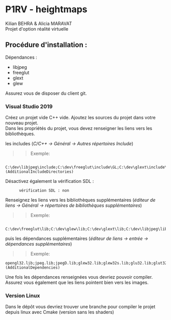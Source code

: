 # P1RV - heightmaps
Kilian BEHRA & Alicia MARAVAT <br>
Projet d'option réalité virtuelle 

## Procédure d'installation : 

Dépendances : 
  - libjpeg 
  - freeglut 
  - glext
  - glew <br>
  
Assurez vous de disposer du client git. 
  
  ### Visual Studio 2019 
 
 Créez un projet vide C++ vide. Ajoutez les sources du projet dans votre nouveau projet.  
 Dans les propriétés du projet, vous devez renseigner les liens vers les bibliothèques. 
 
 les includes (*C/C++ -> Général -> Autres répertoires Include*) 
  >>Exemple: 
  
       C:\dev\libjpeg\include;C:\dev\freeglut\include\GL;C:\dev\glext\include\GL;C:\dev\glew\include\GL;%(AdditionalIncludeDirectories)
       
 Désactivez également la vérification SDL : 
   
          vérification SDL : non 
  
  Renseignez les liens vers les bibliothèques supplémentaires (*éditeur de liens -> Général -> répertoires de bibliothèques supplémentaires*) 
  
   >> Exemple: 
    
      C:\dev\freeglut\lib;C:\dev\glew\lib;C:\dev\glext\lib;C:\dev\libjpeg\lib
      
 puis les dépendances supplémentaires (*éditeur de liens -> entrée -> dépendances supplémentaires*) 
 
   >> Exemple: 
    
    opengl32.lib;jpeg.lib;jpegD.lib;glew32.lib;glew32s.lib;glu32.lib;glut32.lib;freeglut.lib;legacy_stdio_definitions.lib;%(AdditionalDependencies)
    
    
 Une fois les dépendances renseignées vous devriez pouvoir compiler. Assurez vous également que les liens pointent bien vers les images. 
 
 
 ### Version Linux 
 
 Dans le dépôt vous devriez trouver une branche pour compiler le projet depuis linux avec Cmake (version sans les shaders) 
 
 
   
